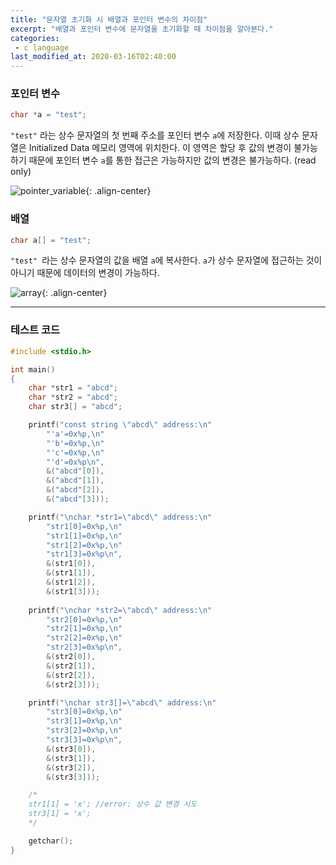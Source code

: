 ```yaml
---
title: "문자열 초기화 시 배열과 포인터 변수의 차이점"
excerpt: "배열과 포인터 변수에 문자열을 초기화할 때 차이점을 알아본다."
categories:
 - c language
last_modified_at: 2020-03-16T02:40:00
---
```


### 포인터 변수

```c
char *a = "test";
```

 `"test"` 라는 상수 문자열의 첫 번째 주소를 포인터 변수 `a`에 저장한다. 이때 상수 문자열은 Initialized Data 메모리 영역에 위치한다. 이 영역은 할당 후 값의 변경이 불가능하기 때문에 포인터 변수 `a`를 통한 접근은 가능하지만 값의 변경은 불가능하다. (read only)

![pointer_variable](https://user-images.githubusercontent.com/19742979/55703736-62ce2180-5a15-11e9-9e9c-ed2a960772af.PNG){: .align-center}



### 배열

```c
char a[] = "test";
```

 `"test" `라는 상수 문자열의 값을 배열 `a`에 복사한다. `a`가 상수 문자열에 접근하는 것이 아니기 때문에 데이터의 변경이 가능하다.

![array](https://user-images.githubusercontent.com/19742979/55703720-5944b980-5a15-11e9-91ed-2d1d377e7929.PNG){: .align-center}

---



### 테스트 코드

```c
#include <stdio.h>

int main()
{
	char *str1 = "abcd";
	char *str2 = "abcd";
	char str3[] = "abcd";

	printf("const string \"abcd\" address:\n"
		"'a'=0x%p,\n"
		"'b'=0x%p,\n"
		"'c'=0x%p,\n"
		"'d'=0x%p\n",
		&("abcd"[0]), 
		&("abcd"[1]), 
		&("abcd"[2]), 
		&("abcd"[3]));

	printf("\nchar *str1=\"abcd\" address:\n"
		"str1[0]=0x%p,\n"
		"str1[1]=0x%p,\n"
		"str1[2]=0x%p,\n"
		"str1[3]=0x%p\n", 
		&(str1[0]), 
		&(str1[1]), 
		&(str1[2]), 
		&(str1[3]));
	
	printf("\nchar *str2=\"abcd\" address:\n"
		"str2[0]=0x%p,\n"
		"str2[1]=0x%p,\n"
		"str2[2]=0x%p,\n"
		"str2[3]=0x%p\n", 
		&(str2[0]), 
		&(str2[1]), 
		&(str2[2]), 
		&(str2[3]));

	printf("\nchar str3[]=\"abcd\" address:\n"
		"str3[0]=0x%p,\n"
		"str3[1]=0x%p,\n"
		"str3[2]=0x%p,\n"
		"str3[3]=0x%p\n", 
		&(str3[0]), 
		&(str3[1]), 
		&(str3[2]), 
		&(str3[3]));

	/*
	str1[1] = 'x'; //error: 상수 값 변경 시도
	str3[1] = 'x';
	*/

	getchar();
}
```

